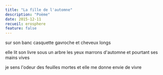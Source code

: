```yaml
---
title: "La fille de l'automne"
description: "Poème"
date: 2015-12-11
recueil: erosphere
feature: false
---
```


sur son banc
casquette gavroche et cheveux longs

elle lit son livre sous un arbre
les yeux marrons d'automne et pourtant ses mains vives

je sens l'odeur des feuilles mortes
et elle me donne envie de vivre
